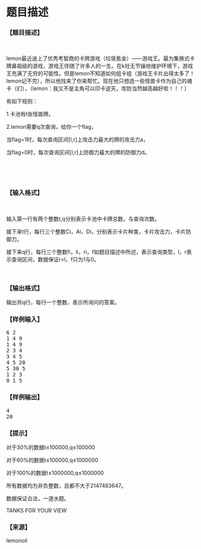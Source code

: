 # 题目描述


<h3>
【题目描述】
</h3>
<p>
<br/>
</p>
<p>
lemon最近迷上了优秀考智商的卡牌游戏（垃圾氪金）——游戏王。最为集换式卡牌鼻祖级的游戏，游戏王伴随了许多人的一生。在k社无节操地维护环境下，游戏王充满了无穷的可能性。但是lemon不知道如何组卡组（游戏王卡片出得太多了！lemon记不完），所以他找来了你来帮忙。现在他只想选一些怪兽卡作为自己的魂卡（们），（lemon：我又不是主角可以印卡逆天，攻防当然越高越好啦！！！）
</p>
<p>
有如下规则：
</p>
<p>
1.卡池有t张怪兽牌。
</p>
<p>
2.lemon需要q次查询，给你一个flag，
</p>
<p>
当flag=1时，每次查询区间[l,r]上攻击力最大的牌的攻击力a，
</p>
<p>
当flag=0时，每次查询区间[l,r]上防御力最大的牌的防御力d。
</p>
<p>
<br/>
</p>
<p>
<br/>
</p>
<h3>
【输入格式】
</h3>
<p>
<br/>
</p>
<p>
输入第一行有两个整数t,q分别表示卡池中卡牌总数，与查询次数。
</p>
<p>
接下来t行，每行三个整数Ci，Ai，Di，分别表示卡片种类，卡片攻击力，卡片防御力。
</p>
<p>
接下来q行，每行三个整数fi，li，ri，f如题目描述中所述，表示查询类型，l，r表示查询区间，数据保证r&gt;l，f只为1与0。
</p>
<p>
<br/>
</p>
<h3>
【输出格式】
</h3>
<p>
输出共q行，每行一个整数，表示所询问的答案。
</p>
<h3>
【样例输入】
</h3>
<pre>6 2
1 4 9
1 4 9
2 3 4
3 4 5
4 5 20
5 30 5
1 2 3
0 1 5
</pre>
<h3>
【样例输出】
</h3>
<pre>4
20
</pre>
<h3>
【提示】
</h3>
<p>
对于30%的数据t≤100000,q≤100000
</p>
<p>
对于60%的数据t≤100000,q≤1000000
</p>
<p>
对于100%的数据t≤1000000,q≤1000000
</p>
<p>
所有数据均为非负整数，且都不大于2147483647。
</p>
<p>
数据保证合法，一道水题。
</p>
<p>
TANKS FOR YOUR VIEW
</p>
<h3>
【来源】
</h3>
<p>
lemonoil
</p>
